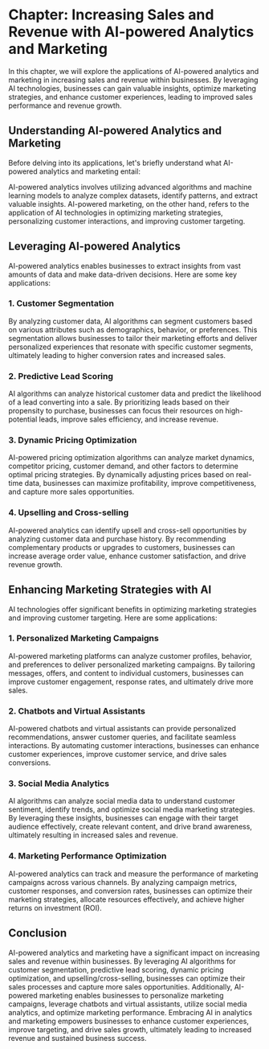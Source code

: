 Chapter: Increasing Sales and Revenue with AI-powered Analytics and Marketing
=============================================================================

In this chapter, we will explore the applications of AI-powered analytics and marketing in increasing sales and revenue within businesses. By leveraging AI technologies, businesses can gain valuable insights, optimize marketing strategies, and enhance customer experiences, leading to improved sales performance and revenue growth.

Understanding AI-powered Analytics and Marketing
------------------------------------------------

Before delving into its applications, let's briefly understand what AI-powered analytics and marketing entail:

AI-powered analytics involves utilizing advanced algorithms and machine learning models to analyze complex datasets, identify patterns, and extract valuable insights. AI-powered marketing, on the other hand, refers to the application of AI technologies in optimizing marketing strategies, personalizing customer interactions, and improving customer targeting.

Leveraging AI-powered Analytics
-------------------------------

AI-powered analytics enables businesses to extract insights from vast amounts of data and make data-driven decisions. Here are some key applications:

### 1. **Customer Segmentation**

By analyzing customer data, AI algorithms can segment customers based on various attributes such as demographics, behavior, or preferences. This segmentation allows businesses to tailor their marketing efforts and deliver personalized experiences that resonate with specific customer segments, ultimately leading to higher conversion rates and increased sales.

### 2. **Predictive Lead Scoring**

AI algorithms can analyze historical customer data and predict the likelihood of a lead converting into a sale. By prioritizing leads based on their propensity to purchase, businesses can focus their resources on high-potential leads, improve sales efficiency, and increase revenue.

### 3. **Dynamic Pricing Optimization**

AI-powered pricing optimization algorithms can analyze market dynamics, competitor pricing, customer demand, and other factors to determine optimal pricing strategies. By dynamically adjusting prices based on real-time data, businesses can maximize profitability, improve competitiveness, and capture more sales opportunities.

### 4. **Upselling and Cross-selling**

AI-powered analytics can identify upsell and cross-sell opportunities by analyzing customer data and purchase history. By recommending complementary products or upgrades to customers, businesses can increase average order value, enhance customer satisfaction, and drive revenue growth.

Enhancing Marketing Strategies with AI
--------------------------------------

AI technologies offer significant benefits in optimizing marketing strategies and improving customer targeting. Here are some applications:

### 1. **Personalized Marketing Campaigns**

AI-powered marketing platforms can analyze customer profiles, behavior, and preferences to deliver personalized marketing campaigns. By tailoring messages, offers, and content to individual customers, businesses can improve customer engagement, response rates, and ultimately drive more sales.

### 2. **Chatbots and Virtual Assistants**

AI-powered chatbots and virtual assistants can provide personalized recommendations, answer customer queries, and facilitate seamless interactions. By automating customer interactions, businesses can enhance customer experiences, improve customer service, and drive sales conversions.

### 3. **Social Media Analytics**

AI algorithms can analyze social media data to understand customer sentiment, identify trends, and optimize social media marketing strategies. By leveraging these insights, businesses can engage with their target audience effectively, create relevant content, and drive brand awareness, ultimately resulting in increased sales and revenue.

### 4. **Marketing Performance Optimization**

AI-powered analytics can track and measure the performance of marketing campaigns across various channels. By analyzing campaign metrics, customer responses, and conversion rates, businesses can optimize their marketing strategies, allocate resources effectively, and achieve higher returns on investment (ROI).

Conclusion
----------

AI-powered analytics and marketing have a significant impact on increasing sales and revenue within businesses. By leveraging AI algorithms for customer segmentation, predictive lead scoring, dynamic pricing optimization, and upselling/cross-selling, businesses can optimize their sales processes and capture more sales opportunities. Additionally, AI-powered marketing enables businesses to personalize marketing campaigns, leverage chatbots and virtual assistants, utilize social media analytics, and optimize marketing performance. Embracing AI in analytics and marketing empowers businesses to enhance customer experiences, improve targeting, and drive sales growth, ultimately leading to increased revenue and sustained business success.
